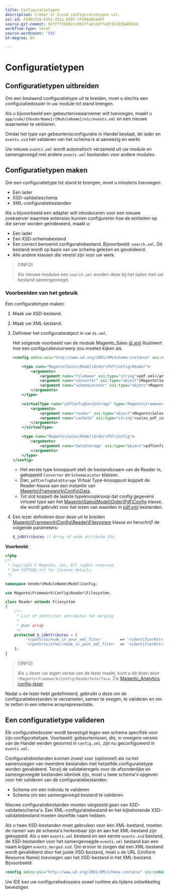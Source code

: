 ```yaml
---
title: Configuratietypen
description: Creeer of breid configuratietypen uit.
exl-id: 4390c310-b35a-431a-859f-3fd46d8ba6bf
source-git-commit: 95ffff39d82cc9027fa633dffedf15193040802d
workflow-type: tm+mt
source-wordcount: '591'
ht-degree: 0%

---
```


# Configuratietypen

## Configuratietypen uitbreiden

Om een bestaand configuratietype uit te breiden, moet u slechts een configuratiedossier in uw module tot stand brengen.

Als u bijvoorbeeld een gebeurteniswaarnemer wilt toevoegen, maakt u `app/code/{VendorName}/{ModuleName}/etc/events.xml` en een nieuwe waarnemer te verklaren.

Omdat het type van gebeurtenisconfiguratie in Handel bestaat, de lader en `events.xsd` het valideren van het schema is al aanwezig en werkt.

Uw nieuwe `events.xml` wordt automatisch verzameld uit uw module en samengevoegd met andere `events.xml` bestanden voor andere modules.

## Configuratietypen maken

Om een configuratietype tot stand te brengen, moet u minstens toevoegen:

- Een lader
- XSD-validatieschema
- XML-configuratiebestanden

Als u bijvoorbeeld een adapter wilt introduceren voor een nieuwe zoekserver waarmee extensies kunnen configureren hoe de entiteiten op die server worden geïndexeerd, maakt u:

- Een lader
- Een XSD-schemabestand
- Een correct benoemd configuratiebestand. Bijvoorbeeld: `search.xml`. Dit bestand wordt op basis van uw schema gelezen en gevalideerd.
- Alle andere klassen die vereist zijn voor uw werk.

>[!INFO]
>
>Als nieuwe modules een `search.xml` worden deze bij het laden met uw bestand samengevoegd.

### Voorbeelden van het gebruik

Een configuratietype maken:

1. Maak uw XSD-bestand.
1. Maak uw XML-bestand.
1. Definieer het configuratieobject in uw `di.xml`.

   Het volgende voorbeeld van de module Magento_Sales [di.xml](https://github.com/magento/magento2/blob/2.4/app/code/Magento/Sales/etc/di.xml) illustreert hoe een configuratievoorwerp zou moeten kijken als.

   ```xml
   <config xmlns:xsi="http://www.w3.org/2001/XMLSchema-instance" xsi:noNamespaceSchemaLocation="urn:magento:framework:ObjectManager/etc/config.xsd">
   
       <type name="Magento\Sales\Model\Order\Pdf\Config\Reader">
           <arguments>
               <argument name="fileName" xsi:type="string">pdf.xml</argument>
               <argument name="converter" xsi:type="object">Magento\Sales\Model\Order\Pdf\Config\Converter</argument>
               <argument name="schemaLocator" xsi:type="object">Magento\Sales\Model\Order\Pdf\Config\SchemaLocator</argument>
           </arguments>
       </type>
   
       <virtualType name="pdfConfigDataStorage" type="Magento\Framework\Config\Data">
           <arguments>
               <argument name="reader" xsi:type="object">Magento\Sales\Model\Order\Pdf\Config\Reader</argument>
               <argument name="cacheId" xsi:type="string">sales_pdf_config</argument>
           </arguments>
       </virtualType>
   
       <type name="Magento\Sales\Model\Order\Pdf\Config">
           <arguments>
               <argument name="dataStorage" xsi:type="object">pdfConfigDataStorage</argument>
           </arguments>
       </type>
   </config>
   ```

   - Het eerste type knooppunt stelt de bestandsnaam van de Reader in, gekoppeld `Converter` en `SchemaLocator` klassen.
   - Dan, `pdfConfigDataStorage` Virtual Type-knooppunt koppelt de Reader-klasse aan een instantie van [Magento\Framework\Config\Data](https://github.com/magento/magento2/blob/2.4/lib/internal/Magento/Framework/Config/Data.php).
   - Tot slot koppelt de laatste typeknoopknoop dat config gegevens virtueel type aan het [Magento\Sales\Model\Order\Pdf\Config](https://github.com/magento/magento2/blob/2.4/app/code/Magento/Sales/Model/Order/Pdf/Config.php) klasse, die wordt gebruikt voor het lezen van waarden in [pdf.xml](https://github.com/magento/magento2/blob/2.4/app/code/Magento/Sales/etc/pdf.xml) bestanden.

1. Een lezer definiëren door deze uit te breiden [Magento\Framework\Config\Reader\Filesystem](https://github.com/magento/magento2/blob/2.4/lib/internal/Magento/Framework/Config/Reader/Filesystem.php) klasse en herschrijf de volgende parameters:

   ```php
   $_idAttributes // Array of node attribute IDs.
   ```

**Voorbeeld:**

```php
<?php
/**
 * Copyright © Magento, Inc. All rights reserved.
 * See COPYING.txt for license details.
 */

namespace Vendor\ModuleName\Model\Config;

use Magento\Framework\Config\Reader\Filesystem;

class Reader extends Filesystem
{
    /**
     * List of identifier attributes for merging
     *
     * @var array
     */
    protected $_idAttributes = [
         '</path/to/node_in_your_xml_file>'        => '<identifierAttributeName>',
         '</path/to/other/node_in_your_xml_file>'  => '<identifierAttributeName>',
    ];
}
```

>[!INFO]
>
>Als u liever uw eigen versie van de lezer maakt, kunt u dit doen door `\Magento\Framework\Config\ReaderInterface`. Zie [Magento_Analytics config-lezer](https://github.com/magento/magento2/blob/2.4/app/code/Magento/Analytics/ReportXml/Config/Reader.php)

Nadat u de lezer hebt gedefinieerd, gebruikt u deze om de configuratiebestanden te verzamelen, samen te voegen, te valideren en om te zetten in een interne arrayrepresentatie.

## Een configuratietype valideren

Elk configuratiedossier wordt bevestigd tegen een schema specifiek voor zijn configuratietype. Voorbeeld: gebeurtenissen, die, in vroegere versies van de Handel werden gevormd in `config.xml`, zijn nu geconfigureerd in `events.xml`.

Configuratiebestanden kunnen zowel voor (optioneel) als na het samenvoegen van meerdere bestanden met hetzelfde configuratietype worden gevalideerd. Tenzij de validatieregels voor de afzonderlijke en samengevoegde bestanden identiek zijn, moet u twee schema&#39;s opgeven voor het valideren van de configuratiebestanden:

- Schema om een individu te valideren
- Schema om een samengevoegd bestand te valideren

Nieuwe configuratiebestanden moeten vergezeld gaan van XSD-validatieschema&#39;s. Een XML-configuratiebestand en het bijbehorende XSD-validatiebestand moeten dezelfde naam hebben.

Als u twee XSD-bestanden moet gebruiken voor één XML-bestand, moeten de namen van de schema&#39;s herkenbaar zijn en aan het XML-bestand zijn gekoppeld.
Als u een `events.xml` bestand en een eerste `events.xsd` bestand, de XSD-bestanden voor het samengevoegde `events.xml` bestand kan een naam krijgen `events_merged.xsd`.
Om ervoor te zorgen dat een XML-bestand wordt gevalideerd door het juiste XSD-bestand, moet u de URL (Uniform Resource Name) toevoegen aan het XSD-bestand in het XML-bestand. Bijvoorbeeld:

```xml
<config xmlns:xsi="http://www.w3.org/2001/XMLSchema-instance" xsi:noNamespaceSchemaLocation="urn:magento:framework:ObjectManager:etc/config.xsd">
```

Uw IDE kan uw configuratiedossiers zowel runtime als tijdens ontwikkeling bevestigen.
